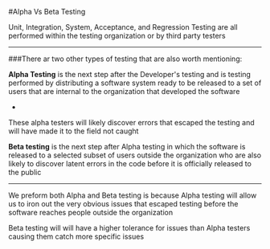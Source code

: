 #Alpha Vs Beta Testing

Unit, Integration, System, Acceptance, and Regression Testing are all performed within the testing organization or by third party testers

***

###There ar two other types of testing that are also worth mentioning:

**Alpha Testing** is the next step after the Developer's testing and is testing performed by distributing a software system ready to be released to a set of users that are internal to the organization that developed the software

-

These alpha testers will likely discover errors that escaped the testing and will have made it to the field not caught

**Beta testing** is the next step after Alpha testing in which the software is released to a selected subset of users outside the organization who are also likely to discover latent errors in the code before it is officially released to the public

***

We preform both Alpha and Beta testing is because Alpha testing will allow us to iron out the very obvious issues that escaped testing before the software reaches people outside the organization

Beta testing will will have a higher tolerance for issues than Alpha testers causing them catch more specific issues
